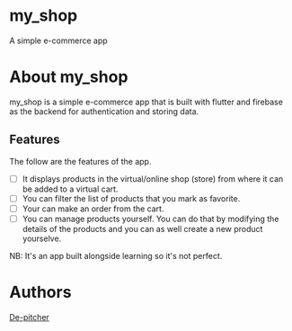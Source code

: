 # my_shop

A simple e-commerce app

# About my_shop

my_shop is a simple e-commerce app that is built with flutter and firebase as the backend for authentication and storing data. 

## Features

The follow are the features of the app.
-[ ] It displays products in the virtual/online shop (store) from where it can be added to a virtual cart. 
-[ ] You can filter the list of products that you mark as favorite.
-[ ] Your can make an order from the cart. 
-[ ] You can manage products yourself. You can do that by modifying the details of the products and you can as well create a new product yourselve.

NB: It's an app built alongside learning so it's not perfect.

# Authors
[De-pitcher](https://github.com/De-pitcher)